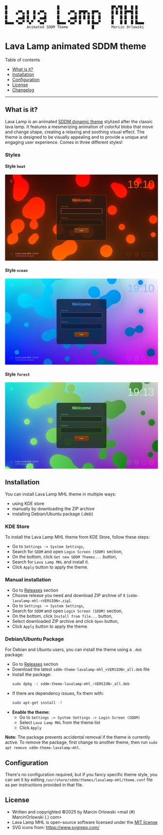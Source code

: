 ```ascii
█                       █                        █▀▄▀█ █  █ █
█    ▄▀▀▄ █  █ ▄▀▀▄     █    ▄▀▀▄ █▀█▀▄ █▀▀▄     █ █ █ █▀▀█ █
█     ▄▄█ █  █  ▄▄█     █     ▄▄█ █ █ █ █  █     █   █ █  █ █
█▄▄▄ ▀▄▄▀ ▀▄▀  ▀▄▄▀     █▄▄▄ ▀▄▄▀ █   █ █▄▄▀     █   █ █  █ █▄▄▄
          Animated SDDM Theme           █        Marcin Orlowski
```

# Lava Lamp animated SDDM theme

Table of contents

- [What is it?](#what-is-it)
- [Installation](#installation)
- [Configuration](#configuration)
- [License](#license)
- [Changelog](CHANGES.md)

______________________________________________________________________

## What is it?

Lava Lamp is an animated [SDDM dynamic theme](https://github.com/sddm/sddm/) stylized after the
classic lava lamp. It features a mesmerizing animation of colorful blobs that move and change
shape, creating a relaxing and soothing visual effect. The theme is designed to be visually
appealing and to provide a unique and engaging user experience. Comes in three different styles!

### Styles

#### Style `heat`

![Lava Lamp MHL Style Heat](img/preview-heat.webp)

#### Style `ocean`

![Lava Lamp MHL Style Ocean](img/preview-ocean.webp)

#### Style `forest`

![Lava Lamp MHL Style Forest](img/preview-forest.webp)

## Installation

You can install Lava Lamp MHL theme in multiple ways:

- using KDE store
- manually by downloading the ZIP archive
- installing Debian/Ubuntu package (.deb)

### KDE Store

To install the Lava Lamp MHL theme from KDE Store, follow these steps:

- Go to `Settings -> System Settings`,
- Search for `SDDM` and open `Login Screen (SDDM)` section,
- On the bottom, click `Get new SDDM Themes...` button,
- Search for `Lava Lamp MHL` and install it.
- Click `Apply` button to apply the theme.

### Manual installation

- Go to [Releases](https://github.com/MarcinOrlowski/sddm-lavalamp-mhl/releases) section
- Choose release you need and download ZIP archive of it (`sddm-lavalamp-mhl-<VERSION>.zip`).
- Go to `Settings -> System Settings`,
- Search for `SDDM` and open `Login Screen (SDDM)` section,
- On the bottom, click `Install from file...` button,
- Select downloaded ZIP archive and click `Open` button,
- Click `Apply` button to apply the theme.

### Debian/Ubuntu Package

For Debian and Ubuntu users, you can install the theme using a `.deb` package:

- Go to [Releases](https://github.com/MarcinOrlowski/sddm-lavalamp-mhl/releases) section
- Download the latest `sddm-theme-lavalamp-mhl_<VERSION>_all.deb` file
- Install the package:
  ```bash
  sudo dpkg -i sddm-theme-lavalamp-mhl_<VERSION>_all.deb
  ```
- If there are dependency issues, fix them with:
  ```bash
  sudo apt-get install -f
  ```
- **Enable the theme:**
  - Go to `Settings -> System Settings -> Login Screen (SDDM)`
  - Select `Lava Lamp MHL` from the theme list
  - Click `Apply`

**Note:** The package prevents accidental removal if the theme is currently active. To remove the package, first change to another theme, then run `sudo apt remove sddm-theme-lavalamp-mhl`.

## Configuration

There's no configuration required, but if you fancy specific theme style, you can set it
by editing `/usr/share/sddm/themes/lavalamp-mhl/theme.conf` file as per instructions provided
in that file.

## License

- Written and copyrighted ©2025 by Marcin Orlowski \<mail (#) MarcinOrlowski (.) com>
- Lava Lamp MHL is open-source software licensed under
  the [MIT license](http://opensource.org/licenses/MIT)
- SVG icons from: https://www.svgrepo.com/
